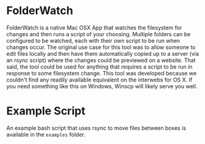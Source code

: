 # FolderWatch

FolderWatch is a native Mac OSX App that watches the filesystem for changes and then 
runs a script of your choosing. Multiple folders can be configured to be watched, 
each with their own script to be run when changes occur. The original use case for 
this tool was to allow someone to edit files locally and then have them 
automatically copied up to a server (via an rsync script) where the changes could be previewed 
on a website. That said, the tool could be used for anything that requires a 
script to be run in response to some filesystem change. This tool was developed
because we couldn't find any readily available equivalent on the interwebs for OS X. 
If you need something like this on Windows, Winscp will likely serve you well.

# Example Script

An example bash script that uses rsync to move files between boxes is available in 
the `examples` folder.